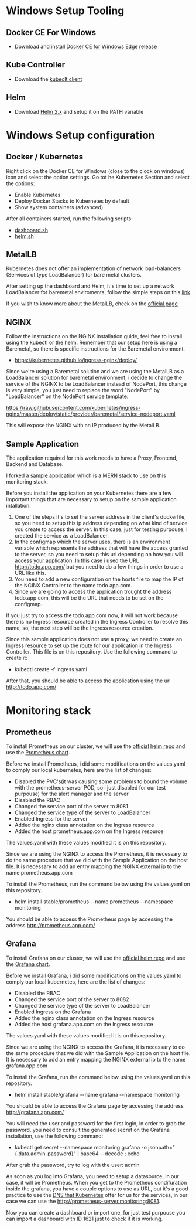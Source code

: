 # Windows Setup Tooling

## Docker CE For Windows
- Download and [install Docker CE for Windows Edge release](https://download.docker.com/win/edge/41561/Docker%20Desktop%20Installer.exe) 

## Kube Controller
- Download the [kubeclt client](https://kubernetes.io/docs/tasks/tools/install-kubectl/)

## Helm
- Download [Helm 2.x](https://github.com/helm/helm) and setup it on the PATH variable

# Windows Setup configuration

## Docker / Kubernetes
Right click on the Docker CE for Windows (close to the clock on windows) icon and select the option settings. Go tot he Kubernetes Section and select the options:

- Enable Kubernetes
- Deploy Docker Stacks to Kubernetes by default
- Show system containers (advanced)

After all containers started, run the following scripts:

- [dashboard.sh](https://github.com/victor-frag/monitoring-stack/blob/master/dashboard.sh)
- [helm.sh](https://github.com/victor-frag/monitoring-stack/blob/master/helm.sh)

## MetalLB
Kubernetes does not offer an implementation of network load-balancers (Services of type LoadBalancer) for bare metal clusters.

After setting up the dashboard and Helm, it's time to set up a network LoadBalancer for baremetal enviroments, follow the simple steps on this [link](https://medium.com/@JockDaRock/kubernetes-metal-lb-for-docker-for-mac-windows-in-10-minutes-23e22f54d1c8)

If you wish to know more about the MetalLB, check on the [official page](https://metallb.universe.tf/)

## NGINX
Follow the instructions on the NGINX Installation guide, feel free to install using the kubectl or the helm. Remember that our setup here is using a Baremetal, so there is specific instructions for the Baremetal environment.

- https://kubernetes.github.io/ingress-nginx/deploy/

Since we're using a Baremetal solution and we are using the MetalLB as a LoadBalancer solution for baremetal environment, i decide to change the service of the NGINX to be LoadBalancer instead of NodePort, this change is very simple, you just need to replace the word "NodePort" by "LoadBalancer" on the NodePort service template:

https://raw.githubusercontent.com/kubernetes/ingress-nginx/master/deploy/static/provider/baremetal/service-nodeport.yaml

This will expose the NGINX with an IP produced by the MetalLB.

## Sample Application
The application required for this work needs to have a Proxy, Frontend, Backend and Database.

I forked a [sample application](https://github.com/victor-frag/todo-app-client-server-kubernetes) which is a MERN stack to use on this monitoring stack.

Before you install the application on your Kubernetes there are a few important things that are necessary to setup on the sample application intallation:

1. One of the steps it's to set the server address in the client's dockerfile, so you need to setup this ip address depending on what kind of service you create to access the server. In this case, just for testing purpouse, I created the service as a LoadBalancer.
2. In the configmap which the server uses, there is an environment variable which represents the address that will have the access granted to the server, so you need to setup this url depending on how you will access your application. In this case i used the URL http://todo.app.com/ but you need to do a few things in order to use a URL like this.
3. You need to add a new configuration on the hosts file to map the IP of the NGINX Controller to the name todo.app.com.
4. Since we are going to access the application trought the address todo.app.com, this will be the URL that needs to be set on the configmap.

If you just try to access the todo.app.com now, it will not work because there is no Ingress resource created in the Ingress Controller to resolve this name, so, the next step will be the Ingress resource creation.

Since this sample application does not use a proxy, we need to create an Ingress resource to set up the route for our application in the Ingress Controller. This file is on this repository. Use the following command to create it:

- kubectl create -f ingress.yaml

After that, you should be able to access the application using the url http://todo.app.com/

# Monitoring stack

## Prometheus
To install Prometheus on our cluster, we will use the [official helm repo](https://github.com/helm/charts) and use the [Prometheus chart](https://github.com/helm/charts/tree/master/stable/prometheus).

Before we install Prometheus, i did some modifications on the values.yaml to comply our local kubernetes, here are the list of changes:

- Disabled the PVC's(it was causing some problems to bound the volume with the prometheus-server POD, so i just disabled for our test purpouse) for the alert manager and the server
- Disabled the RBAC
- Changed the service port of the server to 8081
- Changed the service type of the server to LoadBalancer
- Enabled Ingress for the server
- Added the nginx class annotation on the Ingress resource
- Added the host prometheus.app.com on the Ingress resource

The values.yaml with these values modified it is on this repository.

Since we are using the NGINX to access the Prometheus, it is necessary to do the same procedure that we did with the Sample Application on the host file. It is necessary to add an entry mapping the NGINX external ip to the name prometheus.app.com

To install the Prometheus, run the command below using the values.yaml on this repository.

- helm install stable/prometheus --name prometheus --namespace monitoring

You should be able to access the Prometheus page by accessing the address http://prometheus.app.com/

## Grafana
To install Grafana on our cluster, we will use the [official helm repo](https://github.com/helm/charts) and use the [Grafana chart](https://github.com/helm/charts/tree/master/stable/grafana).

Before we install Grafana, i did some modifications on the values.yaml to comply our local kubernetes, here are the list of changes:

- Disabled the RBAC
- Changed the service port of the server to 8082
- Changed the service type of the server to LoadBalancer
- Enabled Ingress on the Grafana
- Added the nginx class annotation on the Ingress resource
- Added the host grafana.app.com on the Ingress resource

The values.yaml with these values modified it is on this repository.

Since we are using the NGINX to access the Grafana, it is necessary to do the same procedure that we did with the Sample Application on the host file. It is necessary to add an entry mapping the NGINX external ip to the name grafana.app.com

To install the Grafana, run the command below using the values.yaml on this repository.

- helm install stable/grafana --name grafana --namespace monitoring

You should be able to access the Grafana page by accessing the address http://grafana.app.com/

You will need the user and password for the first login, in order to grab the password, you need to consult the generated secret on the Grafana installation, use the following command:

- kubectl get secret --namespace monitoring grafana -o jsonpath="{.data.admin-password}" | base64 --decode ; echo

After grab the password, try to log with the user: admin

As soon as you log into Grafana, you need to setup a datasource, in our case, it will be Prometheus. When you get to the Prometheus condifuration inside the grafana, you have a couple options to use as URL, but it's a good practice to use the [DNS that Kubernetes](https://kubernetes.io/docs/concepts/services-networking/dns-pod-service/) offer for us for the services, in our case we can use the http://prometheus-server.monitoring:8081.

Now you can create a dashboard or import one, for just test purpouse you can import a dashboard with ID 1621 just to check if it is working.
